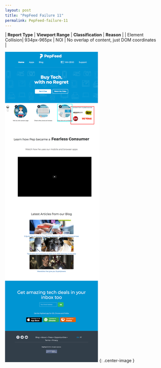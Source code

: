 ```yaml
---
layout: post
title: "PepFeed Failure 11"
permalink: PepFeed-failure-11
---
```

| **Report Type** | **Viewport Range** | **Classification** | **Reason** |
| Element Collision| 934px-965px | NOI | No overlap of content, just DOM coordinates | 

![Screenshot of the fault](assets/images/PepFeed/fault11/overlapWidth949.png){: .center-image }